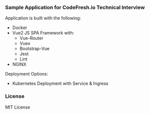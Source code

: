 ### Sample Application for CodeFresh.io Technical Interview
Application is built with the following:
* Docker
* Vue2 JS SPA Framework with:
  * Vue-Router
  * Vuex
  * Bootstrap-Vue
  * Jest
  * Lint
* NGINX

Deployment Options:
* Kubernetes Deployment with Service & Ingress

### License
MIT License